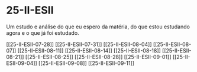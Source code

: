 # 25-II-ESII

Um estudo e análise do que eu espero da matéria, do que estou estudando agora e o que já foi estudado.

[[25-II-ESII-07-28]]
[[25-II-ESII-07-31]]
[[25-II-ESII-08-04]]
[[25-II-ESII-08-07]]
[[25-II-ESII-08-11]]
[[25-II-ESII-08-14]]
[[25-II-ESII-08-18]]
[[25-II-ESII-08-21]]
[[25-II-ESII-08-25]]
[[25-II-ESII-08-28]]
[[25-II-ESII-09-01]]
[[25-II-ESII-09-04]]
[[25-II-ESII-09-08]]
[[25-II-ESII-09-11]]